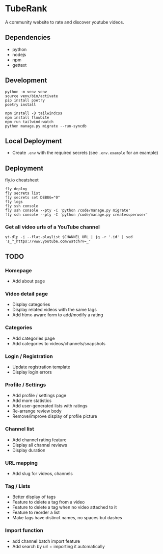 # TubeRank

A community website to rate and discover youtube videos.

## Dependencies

- python
- nodejs
- npm
- gettext

## Development

```
python -m venv venv
source venv/bin/activate
pip install poetry
poetry install
```

```
npm install -D tailwindcss
npm install flowbite
npm run tailwind-watch
python manage.py migrate --run-syncdb
```

## Local Deployment

- Create `.env` with the required secrets (see `.env.example` for an example)

## Deployment

fly.io cheatsheet

```
fly deploy
fly secrets list
fly secrets set DEBUG="0"
fly logs
fly ssh console
fly ssh console --pty -C 'python /code/manage.py migrate'
fly ssh console --pty -C 'python /code/manage.py createsuperuser'
```

### Get all video urls of a YouTube channel

```
yt-dlp -j --flat-playlist $CHANNEL_URL | jq -r '.id' | sed 's_^_https://www.youtube.com/watch?v=_'
```

## TODO

### Homepage
- Add about page

### Video detail page
- Display categories
- Display related videos with the same tags
- Add htmx-aware form to add/modify a rating

### Categories
- Add categories page
- Add categories to videos/channels/snapshots

### Login / Registration
- Update registration template
- Display login errors

### Profile / Settings
- Add profile / settings page
- Add more statistics
- Add user-generated lists with ratings
- Re-arrange review body
- Remove/improve display of profile picture

### Channel list
- Add channel rating feature
- Display all channel reviews
- Display duration

### URL mapping
- Add slug for videos, channels

### Tag / Lists
- Better display of tags
- Feature to delete a tag from a video
- Feature to delete a tag when no video attached to it
- Feature to reorder a list
- Make tags have distinct names, no spaces but dashes

### Import function
- add channel batch import feature
- Add search by url + importing it automatically
